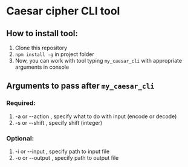 # Caesar cipher CLI tool

## How to install tool:
1) Clone this repository
2) ```npm install -g``` in project folder
3) Now, you can work with tool typing ```my_caesar_cli``` with appropriate arguments in console

## Arguments to pass after ```my_caesar_cli```
### Required:
1) -a or --action <action-type>, specify what to do with input (encode or decode)
2) -s or --shift <shift-amount>, specify shift (integer)
### Optional:
1) -i or --input <input-file-path>, specify path to input file
2) -o or --output <output-file-path>, specify path to output file

